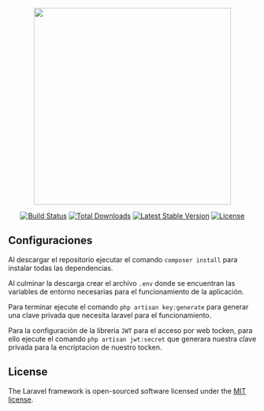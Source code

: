 <p align="center"><a href="https://laravel.com" target="_blank"><img src="https://raw.githubusercontent.com/laravel/art/master/logo-lockup/5%20SVG/2%20CMYK/1%20Full%20Color/laravel-logolockup-cmyk-red.svg" width="400"></a></p>

<p align="center">
<a href="https://travis-ci.org/laravel/framework"><img src="https://travis-ci.org/laravel/framework.svg" alt="Build Status"></a>
<a href="https://packagist.org/packages/laravel/framework"><img src="https://img.shields.io/packagist/dt/laravel/framework" alt="Total Downloads"></a>
<a href="https://packagist.org/packages/laravel/framework"><img src="https://img.shields.io/packagist/v/laravel/framework" alt="Latest Stable Version"></a>
<a href="https://packagist.org/packages/laravel/framework"><img src="https://img.shields.io/packagist/l/laravel/framework" alt="License"></a>
</p>

## Configuraciones

Al descargar el repositorio ejecutar el comando `composer install` para instalar todas las dependencias.

Al culminar la descarga crear el archivo `.env` donde se encuentran las variables de entorno necesarias para el funcionamiento de la aplicación.

Para terminar ejecute el comando `php artisan key:generate` para generar una clave privada que necesita laravel para el funcionamiento.

Para la configuración de la libreria `JWT` para el acceso por web tocken, para ello ejecute el comando `php artisan jwt:secret` que generara nuestra clave privada para la encriptacion de nuestro tocken.

## License

The Laravel framework is open-sourced software licensed under the [MIT license](https://opensource.org/licenses/MIT).
